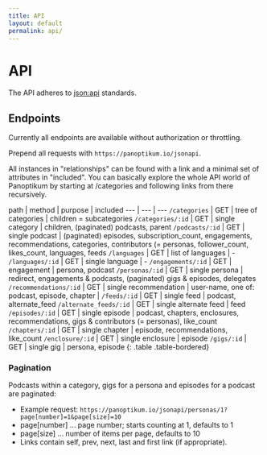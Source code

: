 ```yaml
---
title: API
layout: default
permalink: api/
---
```


# API

The API adheres to [json:api](https://jsonapi.org) standards.

## Endpoints

Currently all endpoints are available without authorization or throttling.

Prepend all requests with `https://panoptikum.io/jsonapi`.

All instances in "relationships" can be found with a link and a minimal set of attributes in "included".
You can basically explore the whole API world of Panoptikum by starting at /categories and following
links from there recursively.

path | method | purpose | included
--- | --- | ---
`/categories` | GET | tree of categories | children = subcategories
`/categories/:id` | GET | single category | children, (paginated) podcasts, parent
`/podcasts/:id` | GET | single podcast | (paginated) episodes, subscription_count, engagements, recommendations, categories, contributors (= personas, follower_count, likes_count, languages, feeds
`/languages` | GET | list of languages | -
`/languages/:id` | GET | single language | -
`/engagements/:id` | GET | engagement | persona, podcast
`/personas/:id` | GET | single persona | redirect, engagements & podcasts, (paginated) gigs & episodes, delegates
`/recommendations/:id` | GET | single recommendation | user-name, one of: podcast, episode, chapter |
`/feeds/:id` | GET | single feed | podcast, alternate_feed
`/alternate_feeds/:id` | GET | single alternate feed | feed
`/episodes/:id` | GET | single episode | podcast, chapters, enclosures, recommendations, gigs & contributors (= personas), like_count
`/chapters/:id` | GET | single chapter | episode, recommendations, like_count
`/enclosure/:id` | GET | single enclosure | episode
`/gigs/:id` | GET | single gig | persona, episode
{: .table .table-bordered}

### Pagination

Podcasts within a category, gigs for a persona and episodes for a podcast are paginated:

* Example request: `https://panoptikum.io/jsonapi/personas/1?page[number]=1&page[size]=10`
* page[number] ... page number; starts counting at 1, defaults to 1
* page[size] ... number of items per page, defaults to 10
* Links contain self, prev, next, last and first link (if appropriate).
